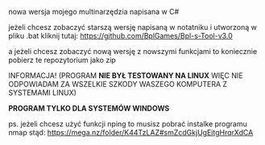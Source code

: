 nowa wersja mojego multinarzędzia napisana w C#

jeżeli chcesz zobaczyć starszą wersję napisaną w notatniku i utworzoną w pliku .bat kliknij tutaj:
https://github.com/BplGames/Bpl-s-Tool-v3.0

a jeżeli chcesz zobaczyć nową wersję z nowszymi funkcjami to koniecznie pobierz te repozytorium jako zip


INFORMACJA!
(PROGRAM **NIE BYŁ TESTOWANY NA LINUX** WIĘC NIE ODPOWIADAM ZA WSZELKIE SZKODY WASZEGO KOMPUTERA Z SYSTEMAMI LINUX)


**PROGRAM TYLKO DLA SYSTEMÓW WINDOWS**

ps. jeżeli chcesz użyć funkcji nping to musisz pobrać instalke programu nmap stąd:
https://mega.nz/folder/K44TzLAZ#smZcdGkjUgEitgHrqrXdCA
